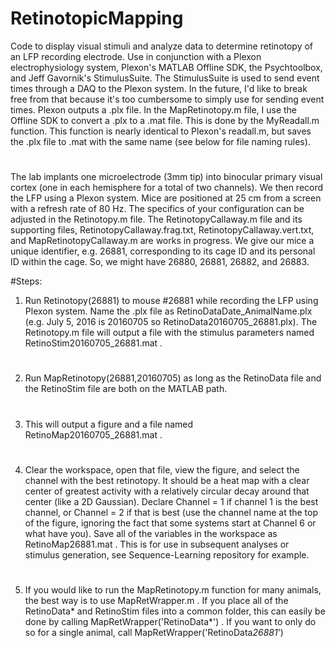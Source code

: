 # RetinotopicMapping
Code to display visual stimuli and analyze data to determine retinotopy of an LFP recording electrode. Use in conjunction with a Plexon electrophysiology system, Plexon's MATLAB Offline SDK, the Psychtoolbox, and Jeff Gavornik's StimulusSuite. The StimulusSuite is used to send event times through a DAQ to the Plexon system. In the future, I'd like to break free from that because it's too cumbersome to simply use for sending event times. Plexon outputs a .plx file.  In the MapRetinotopy.m file, I use the Offline SDK to convert a .plx to a .mat file.  This is done by the MyReadall.m function.  This function is nearly identical to Plexon's readall.m, but saves the .plx file to .mat with the same name (see below for file naming rules).
# 
The lab implants one microelectrode (3mm tip) into binocular primary visual cortex (one in each hemisphere for a total of two channels).  We then record the LFP using a Plexon system. Mice are positioned at 25 cm from a screen with a refresh rate of 80 Hz.  The specifics of your configuration can be adjusted in the Retinotopy.m file. The RetinotopyCallaway.m file and its supporting files, RetinotopyCallaway.frag.txt, RetinotopyCallaway.vert.txt, and MapRetinotopyCallaway.m are works in progress. We give our mice a unique identifier, e.g. 26881, corresponding to its cage ID and its personal ID within the cage.  So, we might have 26880, 26881, 26882, and 26883. 

#Steps:
1) Run Retinotopy(26881) to mouse #26881 while recording the LFP using Plexon system. Name the .plx file as RetinoDataDate_AnimalName.plx (e.g. July 5, 2016 is 20160705 so RetinoData20160705_26881.plx). The Retinotopy.m file will output a file with the stimulus parameters named RetinoStim20160705_26881.mat .
#
2) Run MapRetinotopy(26881,20160705) as long as the RetinoData file and the RetinoStim file are both on the MATLAB path.
#
3) This will output a figure and a file named RetinoMap20160705_26881.mat . 
#
4) Clear the workspace, open that file, view the figure, and select the channel with the best retinotopy. It should be a heat map with a clear center of greatest activity with a relatively circular decay around that center (like a 2D Gaussian). Declare Channel = 1 if channel 1 is the best channel, or Channel = 2 if that is best (use the channel name at the top of the figure, ignoring the fact that some systems start at Channel 6 or what have you). Save all of the variables in the workspace as RetinoMap26881.mat . This is for use in subsequent analyses or stimulus generation, see Sequence-Learning repository for example.
#
5) If you would like to run the MapRetinotopy.m function for many animals, the best way is to use MapRetWrapper.m .  If you place all of the RetinoData* and RetinoStim files into a common folder, this can easily be done by calling MapRetWrapper('RetinoData*') .  If you want to only do so for a single animal, call MapRetWrapper('RetinoData*26881*') 

